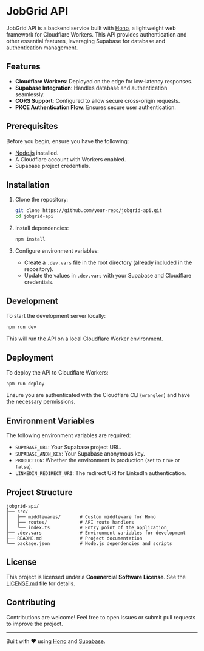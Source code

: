 # JobGrid API

JobGrid API is a backend service built with [Hono](https://hono.dev/), a lightweight web framework for Cloudflare Workers. This API provides authentication and other essential features, leveraging Supabase for database and authentication management.

## Features

- **Cloudflare Workers**: Deployed on the edge for low-latency responses.
- **Supabase Integration**: Handles database and authentication seamlessly.
- **CORS Support**: Configured to allow secure cross-origin requests.
- **PKCE Authentication Flow**: Ensures secure user authentication.

## Prerequisites

Before you begin, ensure you have the following:

- [Node.js](https://nodejs.org/) installed.
- A Cloudflare account with Workers enabled.
- Supabase project credentials.

## Installation

1. Clone the repository:
   ```bash
   git clone https://github.com/your-repo/jobgrid-api.git
   cd jobgrid-api
   ```

2. Install dependencies:
   ```bash
   npm install
   ```

3. Configure environment variables:
   - Create a `.dev.vars` file in the root directory (already included in the repository).
   - Update the values in `.dev.vars` with your Supabase and Cloudflare credentials.

## Development

To start the development server locally:

```bash
npm run dev
```

This will run the API on a local Cloudflare Worker environment.

## Deployment

To deploy the API to Cloudflare Workers:

```bash
npm run deploy
```

Ensure you are authenticated with the Cloudflare CLI (`wrangler`) and have the necessary permissions.

## Environment Variables

The following environment variables are required:

- `SUPABASE_URL`: Your Supabase project URL.
- `SUPABASE_ANON_KEY`: Your Supabase anonymous key.
- `PRODUCTION`: Whether the environment is production (set to `true` or `false`).
- `LINKEDIN_REDIRECT_URI`: The redirect URI for LinkedIn authentication.

## Project Structure

```
jobgrid-api/
├── src/
│   ├── middlewares/       # Custom middleware for Hono
│   ├── routes/            # API route handlers
│   └── index.ts           # Entry point of the application
├── .dev.vars              # Environment variables for development
├── README.md              # Project documentation
└── package.json           # Node.js dependencies and scripts
```

## License

This project is licensed under a **Commercial Software License**. See the [LICENSE.md](LICENSE.md) file for details.

## Contributing

Contributions are welcome! Feel free to open issues or submit pull requests to improve the project.

---
Built with ❤️ using [Hono](https://hono.dev/) and [Supabase](https://supabase.com/).
